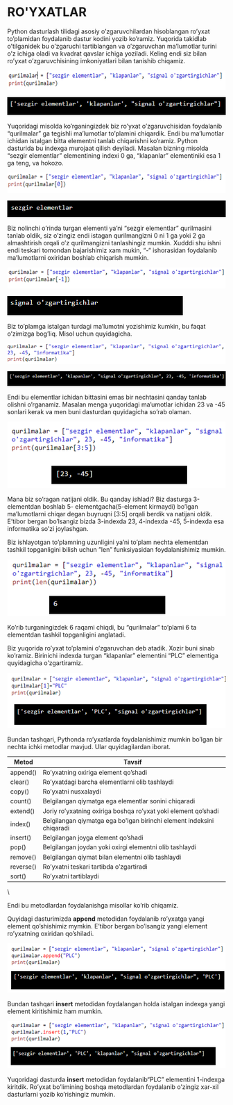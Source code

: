 # RO'YXATLAR

Python dasturlash tilidagi asosiy o’zgaruvchilardan hisoblangan ro’yxat to’plamidan foydalanib dastur kodini yozib ko’ramiz. Yuqorida takidlab o’tilganidek bu o’zgaruchi tartiblangan va o’zgaruvchan ma’lumotlar turini o’z ichiga oladi va kvadrat qavslar ichiga yoziladi. Keling endi siz bilan ro’yxat o’zgaruvchisining imkoniyatlari bilan tanishib chiqamiz.

![](<../../.gitbook/assets/image (6).png>)

![](<../../.gitbook/assets/image (5).png>)

Yuqoridagi misolda ko’rganingizdek biz ro’yxat o’zgaruvchisidan foydalanib “qurilmalar” ga tegishli ma’lumotlar to’plamini chiqardik. Endi bu ma’lumotlar ichidan istalgan bitta elementni tanlab chiqarishni ko’ramiz. Python dasturida bu indexga murojaat qilish deyiladi. Masalan bizning misolda “sezgir elementlar” elementining indexi 0 ga, “klapanlar” elementiniki esa 1 ga teng, va hokozo.

![](<../../.gitbook/assets/image (14).png>)

![](<../../.gitbook/assets/image (9).png>)

Biz nolinchi o’rinda turgan elementi ya’ni “sezgir elementlar” qurilmasini  tanlab oldik, siz o’zingiz endi istagan qurilmangizni 0 ni 1 ga yoki 2 ga almashtirish orqali o’z qurilmangizni tanlashingiz mumkin. Xudddi shu ishni endi teskari tomondan bajarishimiz xam mukin, “-“  ishorasidan foydalanib ma’lumotlarni oxiridan boshlab chiqarish mumkin.

![](<../../.gitbook/assets/image (11).png>)

![](<../../.gitbook/assets/image (13).png>)

Biz to’plamga istalgan turdagi ma’lumotni yozishimiz kumkin, bu faqat o’zimizga bog’liq. Misol uchun quyidagicha.

![](<../../.gitbook/assets/image (4).png>)

![](<../../.gitbook/assets/image (10).png>)

Endi bu elementlar ichidan bittasini emas bir nechtasini qanday tanlab olishni o’rganamiz. Masalan menga yuqoridagi ma’umotlar ichidan 23 va -45 sonlari kerak va men buni dasturdan quyidagicha so’rab olaman.

![](<../../.gitbook/assets/image (12).png>)

Mana biz so’ragan natijani oldik. Bu qanday ishladi? Biz dasturga 3-elementdan boshlab 5- elementgacha(5-element kirmaydi) bo’lgan ma’lumotlarni chiqar degan buyruqni \[3:5] orqali berdik va natijani oldik. E’tibor bergan bo’lsangiz bizda 3-indexda 23, 4-indexda -45, 5-indexda esa informatika so’zi joylashgan.

Biz ishlayotgan to’plamning uzunligini ya’ni to’plam nechta elementdan tashkil topganligini bilish uchun ”len” funksiyasidan foydalanishimiz mumkin.

![](<../../.gitbook/assets/image (2).png>)

Ko’rib turganingizdek 6 raqami chiqdi, bu  “qurilmalar” to’plami 6 ta elementdan tashkil topganligini anglatadi.

Biz yuqorida ro’yxat to’plamini o’zgaruvchan deb atadik. Xozir buni sinab ko’ramiz. Birinichi indexda turgan “klapanlar” elementini “PLC” elementiga quyidagicha o’zgartiramiz.

&#x20;

![](<../../.gitbook/assets/image (8).png>)

Bundan tashqari, Pythonda ro’yxatlarda foydalanishimiz mumkin bo’lgan bir nechta ichki metodlar mavjud. Ular quyidagilardan iborat.

| **Metod** | **Tavsif**                                                            |
| --------- | --------------------------------------------------------------------- |
| append()  | Ro’yxatning  oxiriga element qo’shadi                                 |
| clear()   | Ro’yxatdagi barcha elementlarni olib tashlaydi                        |
| copy()    | Ro’yxatni nusxalaydi                                                  |
| count()   | Belgilangan qiymatga ega elementlar sonini chiqaradi                  |
| extend()  | Joriy ro’yxatning oxiriga boshqa ro’yxat yoki element qo’shadi        |
| index()   | Belgilangan qiymatga ega bo'lgan birinchi element indeksini chiqaradi |
| insert()  | Belgilangan joyga element qo’shadi                                    |
| pop()     | Belgilangan joydan yoki oxirgi elementni olib tashlaydi               |
| remove()  | Belgilangan qiymat bilan elementni olib tashlaydi                     |
| reverse() | Ro’yxatni teskari tartibda o’zgartiradi                               |
| sort()    | Ro’yxatni tartiblaydi                                                 |

&#x20;

\


&#x20;

Endi bu metodlardan foydalanishga misollar ko’rib chiqamiz.

Quyidagi dasturimizda **append** metodidan foydalanib ro’yxatga yangi element qo’shishimiz mymkin. E’tibor bergan bo’lsangiz yangi element ro’yxatning oxiridan qo’shiladi.

![](<../../.gitbook/assets/image (3).png>)

Bundan tashqari **insert** metodidan foydalangan holda istalgan indexga yangi element kiritishimiz ham mumkin.

![](<../../.gitbook/assets/image (7).png>)

Yuqoridagi dasturda **insert** metodidan foydalanib“PLC” elementini 1-indexga kiritdik. Ro’yxat bo’limining boshqa metodlardan foydalanib o’zingiz xar-xil dasturlarni yozib ko’rishingiz mumkin.
